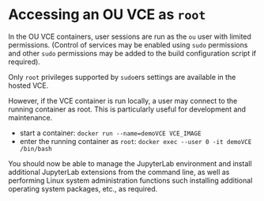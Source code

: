 # Accessing an OU VCE as `root`

In the OU VCE containers, user sessions are run as the `ou` user with limited permissions. (Control of services may be enabled using `sudo` permissions and other `sudo` permissions may be added to the build configuration script if required).

Only `root` privileges supported by `sudo`ers settings are available in the hosted VCE.

However, if the VCE container is run locally, a user may connect to the running container as root. This is particularly useful for development and maintenance.

- start a container: `docker run --name=demoVCE VCE_IMAGE`
- enter the running container as `root`: `docker exec --user 0 -it demoVCE /bin/bash`

You should now be able to manage the JupyterLab environment and install additional JupyterLab extensions from the command line, as well as performing Linux system administration functions such installing additional operating system packages, etc., as required.
